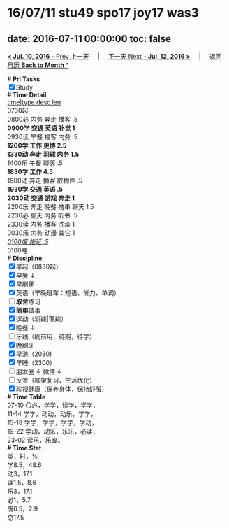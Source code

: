 # 16/07/11 stu49 spo17 joy17 was3

date: 2016-07-11 00:00:00
toc: false
---
[**< Jul. 10, 2016** - Prev 上一天](/lifelogs/2016/07/d10.md) &nbsp; &nbsp; | &nbsp; &nbsp; [下一天 Next - **Jul. 12, 2016 >**](/lifelogs/2016/07/d12.md) &nbsp; &nbsp; |  &nbsp; &nbsp; [返回月历 **Back to Month ^**](/lifelogs/2016/07/index.md)
<br/><div><b># Pri Tasks</b></div><div><input checked="true" type="checkbox"/>Study</div><div><b># Time Detail</b></div><div><u>time|type desc len</u></div><div>0730起</div><div>0800必 内务 奔走 播客 .5</div><div><b>0900学 交通 英语 补觉 1</b></div><div>0930读 早餐 播客 内务 .5</div><div><b>1200学 工作 更博 2.5</b></div><div><b>1330动 奔走 羽球 内务 1.5</b></div><div>1400乐 午餐 聊天 .5</div><div><b>1830学 工作 4.5</b></div><div>1900动 奔走 播客 取物件 .5</div><div><b>1930学 交通 英语 .5</b></div><div><b>2030动 交通 游戏 奔走 1</b></div><div>2200乐 奔走 晚餐 撸串 聊天 1.5</div><div>2230必 聊天 内务 听书 .5</div><div>2330读 内务 播客 洗澡 1</div><div>0030乐 内务 动漫 其它 1</div><div><u><i>0100废 拖延 .5</i></u></div><div>0100睡</div><div><b># Discipline</b></div><div><input checked="true" type="checkbox"/>早起（0830起）</div><div><input checked="true" type="checkbox"/>早餐 ↓</div><div><input checked="true" type="checkbox"/>早刷牙</div><div><input checked="true" type="checkbox"/>英语（早晚班车：短语、听力、单词）</div><div><input type="checkbox"/><b>取舍</b>练习</div><div><input checked="true" type="checkbox"/><b>简单</b>做事</div><div><input checked="true" type="checkbox"/>运动（羽球|毽球）</div><div><input checked="true" type="checkbox"/>晚餐 ↓</div><div><input type="checkbox"/>牙线（刷前用，待购，待学）</div><div><input checked="true" type="checkbox"/>晚刷牙</div><div><input checked="true" type="checkbox"/>早洗（2030)</div><div><input checked="true" type="checkbox"/>早睡（2300）</div><div><input type="checkbox"/>朋友圈 ↓ 微博 ↓</div><div><input type="checkbox"/>反省（框架复习，生活优化）</div><div><input checked="true" type="checkbox"/>珍视健康（保养身体，保持舒服）</div><div><b># Time Table</b></div><div>07-10 〇必，学学，读学，学学，</div><div>11-14 学学，动动，动乐，学学，</div><div>15-18 学学，学学，学学，学动，</div><div>19-22 学动，动乐，乐乐，必读，</div><div>23-02 读乐，乐废。</div><div><b># Time Stat</b></div><div>类，时，%</div><div>学8.5，48.6</div><div>动3，17.1</div><div>读1.5，8.6</div><div>乐3，17.1</div><div>必1，5.7</div><div>废0.5，2.9</div><div>总17.5</div>
